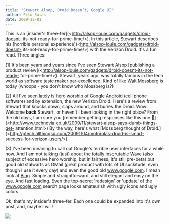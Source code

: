 ```yaml
---
title: "Stewart Alsop, Droid Doesn’t, Google UI"
author: Pito Salas
date: 2009-12-01
---
```




This is an [insider's three-fer](<http://alsop-louie.com/gadgets/droid-doesnt-
its-not-ready-for-prime-time/>). In this article, Stewart describes his
[horrible personal experience](<http://alsop-louie.com/gadgets/droid-doesnt-
its-not-ready-for-prime-time/>) with the Verizon Droid. It's a fun read. Three
angles:

(1) It's been years and years since I've seen Stewart Alsop [publishing a
product review](<http://alsop-louie.com/gadgets/droid-doesnt-its-not-ready-
for-prime-time/>). Stewart, years ago, was totally famous in the tech world as
software taste maker par-excellence. Kind of like [Walt
Mossberg](<http://ptech.allthingsd.com/>) is today (whoops - you don't know
who Mossberg is?)

(2) All I've seen lately is [hero worship of Google
Android](<http://www.businessweek.com/magazine/content/09_47/b4156028709435.htm?campaign_id=rss_topStories>)
(cell phone software) and by extension, the new Verizon Droid. Here's a review
from Stewart that knocks down, slaps around, and buries the Droid. Wow!
Welcome **back** Stewart, or haven't I been looking in the right place? From
the old days, I am sure you [remember getting responses like this one
🙂](<http://www.technovia.co.uk/2009/11/stewart-alsop-says-dumb-things-get-
attention.html>) By the way, here's what [Mossberg thought of
Droid.](<http://ptech.allthingsd.com/20091104/motorolas-droid-is-smart-
success-for-verizon-users/>)

(3) I've been meaning to call out Google's terrible user interfaces for a
while now. And I am not talking (just) about the [totally inscrutable
Wave](<https://wave.google.com/wave/?pli=1>) (also subject of excessive hero
worship, but in fairness, it's still pre-beta) but good old stalwarts as GMail
(great product with lots of UI suckitude, even though I use it every day) and
even the good old www.google.com. I mean look at
[Bing](<http://www.bing.com>). Simple and straightforward, and still elegant
and easy on the eye. And fast loading. Even the top-secret 'redesign' or
'update' of the www.google.com search page looks amateurish with ugly icons
and ugly colors.

Ok, that's my insider's three-fer. Each one could be expanded into it's own
post, and, maybe I will!

![](https://i0.wp.com/img.zemanta.com/pixy.gif?w=584)


